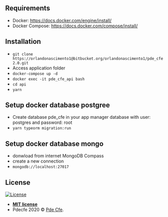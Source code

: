 ## Requirements

- Docker: https://docs.docker.com/engine/install/
- Docker Compose: https://docs.docker.com/compose/install/

## Installation

- `git clone https://orlandonascimento1@bitbucket.org/orlandonascimento1/pde_cfe2.0.git`
- Access application folder
- `docker-compose up -d`
- `docker exec -it pde_cfe_api bash`
- `cd api`
- `yarn`

## Setup docker database postgree

- Create database pde_cfe in your app manager database with user: postgres and password: root
- `yarn typeorm migration:run `

## Setup docker database mongo

- donwload from internet MongoDB Compass
- create a new connection
- `mongodb://localhost:27017`

## License

[![License](http://img.shields.io/:license-mit-blue.svg?style=flat-square)](http://badges.mit-license.org)

- **[MIT license](https://mit-license.org/)**
- Pdecfe 2020 © <a href="javascript:;" target="_blank">Pde Cfe</a>.
